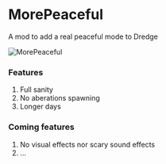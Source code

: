 # MorePeaceful
A mod to add a real peaceful mode to Dredge

![MorePeaceful](https://github.com/SeaKestrel/MorePeaceful/assets/78849811/14aef562-0967-4535-b82f-c653da195346)

### Features
1. Full sanity
2. No aberations spawning
3. Longer days

### Coming features
1. No visual effects nor scary sound effects
2. ...
